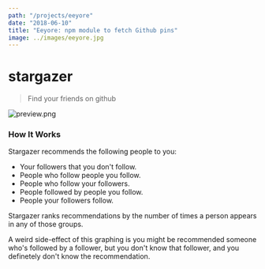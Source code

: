 ```yaml
---
path: "/projects/eeyore"
date: "2018-06-10"
title: "Eeyore: npm module to fetch Github pins"
image: ../images/eeyore.jpg
---
```


# stargazer
> Find your friends on github

![preview.png](https://github.com/andrewsosa/stargazer/blob/ae5cff98be19e0bb8a0179f5514b22f8d38cf80c/public/preview.png)

### How It Works

Stargazer recommends the following people to you:

* Your followers that you don't follow.
* People who follow people you follow.
* People who follow your followers.
* People followed by people you follow.
* People your followers follow.

Stargazer ranks recommendations by the number of times a person appears in any of those groups.

A weird side-effect of this graphing is you might be recommended someone who's followed by a follower, but you don't know that follower, and you definetely don't know the recommendation.

